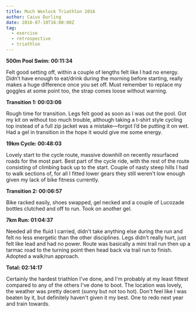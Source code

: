 ```yaml
---
title: Much Wenlock Triathlon 2016
author: Caius Durling
date: 2016-07-10T16:00:00Z
tag:
  - exercise
  - retrospective
  - triathlon
---
```


**500m Pool Swim: 00:11:34**

Felt good setting off, within a couple of lengths felt like I had no energy. Didn’t have enough to eat/drink during the morning before starting, really makes a huge difference once you set off. Must remember to replace my goggles at some point too, the strap comes loose without warning.

**Transition 1: 00:03:06**

Rough time for transition. Legs felt good as soon as I was out the pool. Got my kit on without too much trouble, although taking a t-shirt style cycling top instead of a full zip jacket was a mistake—forgot I’d be putting it on wet. Had a gel in transition in the hope it would give me some energy.

**19km Cycle: 00:48:03**

Lovely start to the cycle route, massive downhill on recently resurfaced roads for the most part. Best part of the cycle ride, with the rest of the route consisting of climbing back up to the start. Couple of nasty steep hills I had to walk sections of, for all I fitted lower gears they still weren't low enough given my lack of bike fitness currently.

**Transition 2: 00:06:57**

Bike racked easily, shoes swapped, gel necked and a couple of Lucozade bottles clutched and off to run. Took on another gel.

**7km Run: 01:04:37**

Needed all the fluid I carried, didn't take anything else during the run and felt no less energetic than the other disciplines. Legs didn't really hurt, just felt like lead and had no power. Route was basically a mini trail run then up a tarmac road to the turning point then head back via trail run to finish. Adopted a walk/run approach.

**Total: 02:14:17**

Certainly the hardest triathlon I've done, and I'm probably at my least fittest compared to any of the others I've done to boot. The location was lovely, the weather was pretty decent (sunny but not too hot). Don't feel like I was beaten by it, but definitely haven't given it my best. One to redo next year and train towards.
